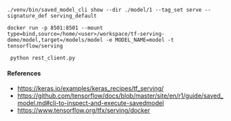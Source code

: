 ```shell
./venv/bin/saved_model_cli show --dir ./model/1 --tag_set serve --signature_def serving_default
```

```shell  
docker run -p 8501:8501 --mount type=bind,source=/home/<user>/workspace/tf-serving-demo/model,target=/models/model -e MODEL_NAME=model -t tensorflow/serving

```

```shell
 python rest_client.py
```

#### References
- https://keras.io/examples/keras_recipes/tf_serving/
- https://github.com/tensorflow/docs/blob/master/site/en/r1/guide/saved_model.md#cli-to-inspect-and-execute-savedmodel
- https://www.tensorflow.org/tfx/serving/docker